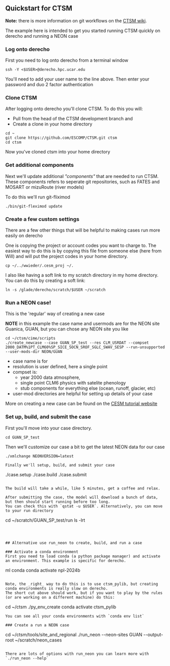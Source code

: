 ## Quickstart for CTSM
**Note:** there is more information on git workflows on the [CTSM wiki](https://github.com/ESCOMP/CTSM/wiki).

The example here is intended to get you started running CTSM quickly on derecho and running a NEON case

### Log onto derecho
First you need to log onto derecho from a terminal window

```
ssh -Y <$USER>@derecho.hpc.ucar.edu
```
You'll need to add your user name to the line above.
Then enter your password and duo 2 factor authentication


### Clone CTSM
After logging onto derecho you'll clone CTSM. To do this you will:
- Pull from the head of the CTSM development branch and
- Create a clone in your home directory

```
cd ~
git clone https://github.com/ESCOMP/CTSM.git ctsm
cd ctsm
```

Now you've cloned ctsm into your home directory

### Get additional components
Next we'll update additional _"components"_ that are needed to run CTSM.  
These components refers to seperate git repositories, such as FATES and MOSART or mizuRoute (river models)

To do this we'll run git-fliximod

```
./bin/git-fleximod update
```

### Create a few custom settings
There are a few other things that will be helpful to making cases run more easily on derecho

One is copying the project or account codes you want to charge to.
The easiest way to do this is by copying this file from someone else (here from Will) and will put the project codes in your home directory.

```
cp ~/../wwieder/.cesm_proj ~/.
```

I also like having a soft link to my scratch directory in my home directory.
You can do this by creating a soft link:
```
ln -s /glade/derecho/scratch/$USER ~/scratch
```

### Run a NEON case!


This is the 'regular' way of creating a new case

**NOTE** in this example the case name and usermods are for the NEON site Guanica, GUAN,
but you can chose any NEON site you like

```
cd ~/ctsm/cime/scripts
./create_newcase --case GUAN_SP_test --res CLM_USRDAT --compset 2000_DATM%1PT_CLM60%SP_SICE_SOCN_SROF_SGLC_SWAV_SESP --run-unsupported --user-mods-dir NEON/GUAN
```
- case name is for 
- resolution is user defined, here a single point
- compset is: 
    - year 2000 data atmosphere, 
    - single point CLM6 physics with satelite phenology
    - stub components for everything else (ocean, runoff, glacier, etc)
- user-mod directories are helpful for setting up details of your case

More on creating a new case can be found on the [CESM tutorial website](https://escomp.github.io/CESM/release-cesm2/quickstart.html#create-a-case)
### Set up, build, and submit the case

First you'll move into your case directory.
```
cd GUAN_SP_test
```

Then we'll customize our case a bit to get the latest NEON data for our case
```
./xmlchange NEONVERSION=latest

Finally we'll setup, build, and submit your case
```
./case.setup 
./case.build
./case.submit
```

The build will take a while, like 5 minutes, get a coffee and relax.

After submitting the case, the model will download a bunch of data, but then should start running before too long.
You can check this with `qstat -u $USER`. Alternatively, you can move to your run directory

```
cd ~/scratch/GUAN_SP_test/run
ls -lrt
```



## Alternative use run_neon to create, build, and run a case

### Activate a conda environment
First you need to load conda (a python package manager) and activate an environment. This example is specific for derecho.

```
ml conda
conda activate npl-2024b
```

Note, the _right_ way to do this is to use ctsm_pylib, but creating conda environments is really slow on derecho.
The short cut above should work, but if you want to play by the rules (or are working on a different machine) do this:
```
cd ~/ctsm
./py_env_create
conda activate ctsm_pylib
```
You can see all your conda environments with `conda env list`

### Create a run a NEON case

```
cd ~/ctsm/tools/site_and_regional
./run_neon --neon-sites GUAN --output-root ~/scratch/neon_cases
```

There are lots of options with run_neon you can learn more with `./run_neon --help` 
